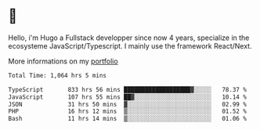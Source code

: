 # 👋 

Hello, i'm Hugo a Fullstack developper since now 4 years, specialize in the ecosysteme JavaScript/Typescript. I mainly use the framework React/Next.

More informations on my [portfolio](https://hcampos.fr)

<!--START_SECTION:waka-->

```txt
Total Time: 1,064 hrs 5 mins

TypeScript       833 hrs 56 mins ███████████████████▓░░░░░   78.37 %
JavaScript       107 hrs 55 mins ██▓░░░░░░░░░░░░░░░░░░░░░░   10.14 %
JSON             31 hrs 50 mins  ▓░░░░░░░░░░░░░░░░░░░░░░░░   02.99 %
PHP              16 hrs 12 mins  ▒░░░░░░░░░░░░░░░░░░░░░░░░   01.52 %
Bash             11 hrs 14 mins  ▒░░░░░░░░░░░░░░░░░░░░░░░░   01.06 %
```

<!--END_SECTION:waka-->
